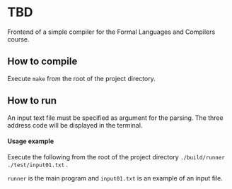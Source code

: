 # TBD
Frontend of a simple compiler for the Formal Languages and Compilers course.

## How to compile
Execute `make` from the root of the project directory.

## How to run
An input text file must be specified as argument for the parsing.
The three address code will be displayed in the terminal.

#### Usage example
Execute the following from the root of the project directory `./build/runner ./test/input01.txt` .

`runner` is the main program and `input01.txt` is an example of an input file.